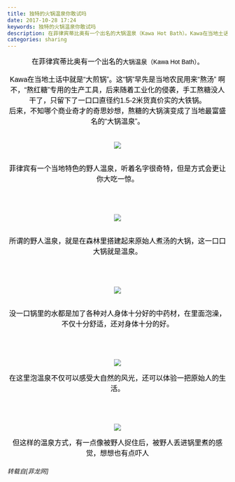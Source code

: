 ```yaml
---
title: 独特的火锅温泉你敢试吗
date: 2017-10-28 17:24
keywords: 独特的火锅温泉你敢试吗
description: 在菲律宾蒂比奥有一个出名的大锅温泉（Kawa Hot Bath）。Kawa在当地土话中就是“大煎锅”。这“锅”早先是当地农民用来“熬汤” 啊不，“熬红糖”专用的生产工具，后来随着工业化的侵袭，手工熬糖没人干了，只留下了一口口直径约1.5-2米货真价实的大铁锅。后来，不知哪个商业奇才的奇思妙想，熬糖的大锅演变成了当地最富盛名的“大锅温泉”。菲律宾有一个当地特色的野人温泉，听着名字很奇特，但是方式会更让你大吃一惊。所谓的野人温泉，就是在森林里搭建起来原始人煮汤的大锅，这一口口大锅就是温泉。没一口锅里的水都是加了各种对人身体十分好的中药材，在里面泡澡，不仅十分舒适，还对身体十分的好。在这里泡温泉不仅可以感受大自然的风光，还可以体验一把原始人的生活。但这样的温泉方式，有一点像被野人捉住后，被野人丢进锅里煮的感觉，想想也有点吓人
categories: sharing
---
```

<td class="t_f" id="postmessage_952145">

<div align="center"><font color="#000000"><font face="Arial"><font size="3">在菲律宾蒂比奥有一个出名的</font></font><font face="Arial">大锅温泉（Kawa Hot Bath）。</font></font></div><br/>
<div align="left"><div align="center"><font face="Arial"><font size="3"><font color="#000000">Kawa在当地土话中就是“大煎锅”。这“锅”早先是当地农民用来“熬汤” 啊不，“熬红糖”专用的生产工具，后来随着工业化的侵袭，手工熬糖没人干了，只留下了一口口直径约1.5-2米货真价实的大铁锅。</font></font></font></div></div><div align="left"><div align="center"><font face="Arial"><font size="3"><font color="#000000">后来，不知哪个商业奇才的奇思妙想，熬糖的大锅演变成了当地最富盛名的“大锅温泉”。</font></font></font></div></div><div align="center"><font face="Arial"><font size="3"><br/>
</font></font></div><font face="Arial"><font size="3"><br/>
</font></font><div align="center"><font face="Arial"><font size="3">

<img aid="661078" data-cf-modified-8ffab2c47baed49d5dd7336e-="" file="data/attachment/forum/201710/28/170516mp34x33tm5ttyxlp.png.thumb.jpg" id="aimg_661078" inpost="1" onclick="" onmouseover="" src="http://www.flw.ph/data/attachment/forum/201710/28/170516mp34x33tm5ttyxlp.png" style="cursor:pointer" zoomfile="data/attachment/forum/201710/28/170516mp34x33tm5ttyxlp.png"/>


</font></font></div><font face="Arial"><font size="3"><br/>
</font></font><div align="center"><font face="Arial"><font size="3"><font color="#000">菲律宾有一个当地特色的野人温泉，听着名字很奇特，但是方式会更让你大吃一惊</font><font color="#000">。</font></font></font></div><font face="Arial"><font size="3"><br/>
</font></font><div align="center"><font face="Arial"><font size="3"><br/>
</font></font></div><font face="Arial"><font size="3"><br/>
</font></font><div align="center"><font face="Arial"><font size="3">

<img aid="661077" data-cf-modified-8ffab2c47baed49d5dd7336e-="" file="data/attachment/forum/201710/28/170510wjqasxuo2uukc56j.png.thumb.jpg" id="aimg_661077" inpost="1" onclick="" onmouseover="" src="http://www.flw.ph/data/attachment/forum/201710/28/170510wjqasxuo2uukc56j.png" style="cursor:pointer" zoomfile="data/attachment/forum/201710/28/170510wjqasxuo2uukc56j.png"/>


</font></font></div><font face="Arial"><font size="3"><br/>
</font></font><div align="center"><font face="Arial"><font size="3"><font color="#000">所谓的野人温泉，就是在森林里搭建起来原始人煮汤的大锅，这一口口大锅就是温泉</font><font color="#000">。</font></font></font></div><font face="Arial"><font size="3"><br/>
</font></font><div align="center"><font face="Arial"><font size="3"><font color="#000"><br/>
</font></font></font></div><font face="Arial"><font size="3"><br/>
</font></font><div align="center"><font face="Arial"><font size="3">

<img aid="661076" data-cf-modified-8ffab2c47baed49d5dd7336e-="" file="data/attachment/forum/201710/28/170502df7u7lzhpfsecel1.png.thumb.jpg" id="aimg_661076" inpost="1" onclick="" onmouseover="" src="http://www.flw.ph/data/attachment/forum/201710/28/170502df7u7lzhpfsecel1.png" style="cursor:pointer" zoomfile="data/attachment/forum/201710/28/170502df7u7lzhpfsecel1.png"/>


</font></font></div><font face="Arial"><font size="3"><br/>
</font></font><div align="center"><font face="Arial"><font size="3"><font color="#000">没</font><font color="#000">一口锅里的水都是加了各种对人身体十分好的中药材，在里面泡澡，不仅十分舒适，还对身体十分的好。</font></font></font></div><font face="Arial"><font size="3"><br/>
</font></font><div align="center"><font face="Arial"><font size="3"><br/>
</font></font></div><font face="Arial"><font size="3"><br/>
</font></font><div align="center"><font face="Arial"><font size="3">

<img aid="661075" data-cf-modified-8ffab2c47baed49d5dd7336e-="" file="data/attachment/forum/201710/28/170454yzoh6n4kokhk1483.png.thumb.jpg" id="aimg_661075" inpost="1" onclick="" onmouseover="" src="http://www.flw.ph/data/attachment/forum/201710/28/170454yzoh6n4kokhk1483.png" style="cursor:pointer" zoomfile="data/attachment/forum/201710/28/170454yzoh6n4kokhk1483.png"/>


</font></font></div><div align="center"><font color="#000"><font face="Arial"><font size="3">在这里泡温泉不仅可以感受大自然的风光，还可以体验一把原始人的生活。</font></font></font></div><font face="Arial"><font size="3"><br/>
</font></font><div align="center"><font color="#000"><font face="Arial"><font size="3"><br/>
</font></font></font></div><font face="Arial"><font size="3"><br/>
</font></font><div align="center"><font face="Arial"><font size="3">

<img aid="661074" data-cf-modified-8ffab2c47baed49d5dd7336e-="" file="data/attachment/forum/201710/28/170445yzwnm6znwh6hbuk1.png.thumb.jpg" id="aimg_661074" inpost="1" onclick="" onmouseover="" src="http://www.flw.ph/data/attachment/forum/201710/28/170445yzwnm6znwh6hbuk1.png" style="cursor:pointer" zoomfile="data/attachment/forum/201710/28/170445yzwnm6znwh6hbuk1.png"/>


</font></font></div><div align="center"><font color="#000"><font face="Arial"><font size="3">但这样的温泉方式，有一点像被野人捉住后，被野人丢进锅里煮的感觉，想想也有点吓人</font></font></font></div></td>
###### 转载自[菲龙网]